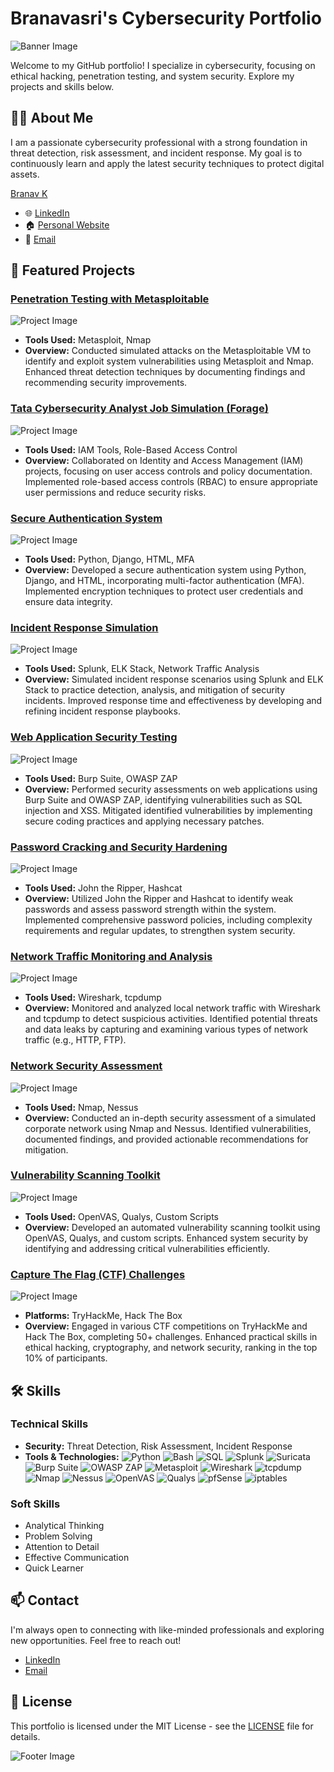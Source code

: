 # Branavasri's Cybersecurity Portfolio

![Banner Image](https://your-website.com/banner.jpg)  <!-- Replace this URL with the link to your image -->

Welcome to my GitHub portfolio! I specialize in cybersecurity, focusing on ethical hacking, penetration testing, and system security. Explore my projects and skills below.

## 🧑‍💻 About Me
I am a passionate cybersecurity professional with a strong foundation in threat detection, risk assessment, and incident response. My goal is to continuously learn and apply the latest security techniques to protect digital assets.

<div class="badge-base LI-profile-badge" data-locale="en_US" data-size="medium" data-theme="light" data-type="VERTICAL" data-vanity="branav-k-522764319" data-version="v1"><a class="badge-base__link LI-simple-link" href="https://in.linkedin.com/in/branav-k-522764319?trk=profile-badge">Branav K</a></div>

- 🌐 [LinkedIn](https://www.linkedin.com/in/branavasri)
- 🏠 [Personal Website](https://branav.com)  <!-- Replace with your actual website -->
- 📧 [Email](mailto:branavasri@gmail.com)

## 🚀 Featured Projects

### [Penetration Testing with Metasploitable](https://github.com/sudo-branav/penetration-testing-metasploitable)
![Project Image](https://your-website.com/penetration-testing-metasploitable.jpg)  <!-- Replace this URL with the link to your image -->
- **Tools Used:** Metasploit, Nmap
- **Overview:** Conducted simulated attacks on the Metasploitable VM to identify and exploit system vulnerabilities using Metasploit and Nmap. Enhanced threat detection techniques by documenting findings and recommending security improvements.

### [Tata Cybersecurity Analyst Job Simulation (Forage)](https://github.com/sudo-branav/tata-cybersecurity-simulation)
![Project Image](https://your-website.com/tata-cybersecurity-simulation.jpg)  <!-- Replace this URL with the link to your image -->
- **Tools Used:** IAM Tools, Role-Based Access Control
- **Overview:** Collaborated on Identity and Access Management (IAM) projects, focusing on user access controls and policy documentation. Implemented role-based access controls (RBAC) to ensure appropriate user permissions and reduce security risks.

### [Secure Authentication System](https://github.com/sudo-branav/secure-authentication-system)
![Project Image](https://your-website.com/secure-authentication-system.jpg)  <!-- Replace this URL with the link to your image -->
- **Tools Used:** Python, Django, HTML, MFA
- **Overview:** Developed a secure authentication system using Python, Django, and HTML, incorporating multi-factor authentication (MFA). Implemented encryption techniques to protect user credentials and ensure data integrity.

### [Incident Response Simulation](https://github.com/sudo-branav/incident-response-simulation)
![Project Image](https://your-website.com/incident-response-simulation.jpg)  <!-- Replace this URL with the link to your image -->
- **Tools Used:** Splunk, ELK Stack, Network Traffic Analysis
- **Overview:** Simulated incident response scenarios using Splunk and ELK Stack to practice detection, analysis, and mitigation of security incidents. Improved response time and effectiveness by developing and refining incident response playbooks.

### [Web Application Security Testing](https://github.com/sudo-branav/web-app-security-testing)
![Project Image](https://your-website.com/web-app-security-testing.jpg)  <!-- Replace this URL with the link to your image -->
- **Tools Used:** Burp Suite, OWASP ZAP
- **Overview:** Performed security assessments on web applications using Burp Suite and OWASP ZAP, identifying vulnerabilities such as SQL injection and XSS. Mitigated identified vulnerabilities by implementing secure coding practices and applying necessary patches.

### [Password Cracking and Security Hardening](https://github.com/sudo-branav/password-cracking-hardening)
![Project Image](https://your-website.com/password-cracking-hardening.jpg)  <!-- Replace this URL with the link to your image -->
- **Tools Used:** John the Ripper, Hashcat
- **Overview:** Utilized John the Ripper and Hashcat to identify weak passwords and assess password strength within the system. Implemented comprehensive password policies, including complexity requirements and regular updates, to strengthen system security.

### [Network Traffic Monitoring and Analysis](https://github.com/sudo-branav/network-traffic-monitoring)
![Project Image](https://your-website.com/network-traffic-monitoring.jpg)  <!-- Replace this URL with the link to your image -->
- **Tools Used:** Wireshark, tcpdump
- **Overview:** Monitored and analyzed local network traffic with Wireshark and tcpdump to detect suspicious activities. Identified potential threats and data leaks by capturing and examining various types of network traffic (e.g., HTTP, FTP).

### [Network Security Assessment](https://github.com/sudo-branav/network-security-assessment)
![Project Image](https://your-website.com/network-security-assessment.jpg)  <!-- Replace this URL with the link to your image -->
- **Tools Used:** Nmap, Nessus
- **Overview:** Conducted an in-depth security assessment of a simulated corporate network using Nmap and Nessus. Identified vulnerabilities, documented findings, and provided actionable recommendations for mitigation.

### [Vulnerability Scanning Toolkit](https://github.com/sudo-branav/vulnerability-scanning-toolkit)
![Project Image](https://your-website.com/vulnerability-scanning-toolkit.jpg)  <!-- Replace this URL with the link to your image -->
- **Tools Used:** OpenVAS, Qualys, Custom Scripts
- **Overview:** Developed an automated vulnerability scanning toolkit using OpenVAS, Qualys, and custom scripts. Enhanced system security by identifying and addressing critical vulnerabilities efficiently.

### [Capture The Flag (CTF) Challenges](https://github.com/sudo-branav/ctf-challenges)
![Project Image](https://your-website.com/ctf-challenges.jpg)  <!-- Replace this URL with the link to your image -->
- **Platforms:** TryHackMe, Hack The Box
- **Overview:** Engaged in various CTF competitions on TryHackMe and Hack The Box, completing 50+ challenges. Enhanced practical skills in ethical hacking, cryptography, and network security, ranking in the top 10% of participants.

## 🛠️ Skills

### Technical Skills
- **Security:** Threat Detection, Risk Assessment, Incident Response
- **Tools & Technologies:**
  ![Python](https://img.shields.io/badge/Python-FFD43B?style=for-the-badge&logo=python&logoColor=blue)
  ![Bash](https://img.shields.io/badge/Bash-4EAA25?style=for-the-badge&logo=gnu-bash&logoColor=white)
  ![SQL](https://img.shields.io/badge/SQL-4479A1?style=for-the-badge&logo=mysql&logoColor=white)
  ![Splunk](https://img.shields.io/badge/Splunk-5A29E4?style=for-the-badge&logo=splunk&logoColor=white)
  ![Suricata](https://img.shields.io/badge/Suricata-FFD700?style=for-the-badge&logo=suricata&logoColor=black)
  ![Burp Suite](https://img.shields.io/badge/Burp_Suite-FF5733?style=for-the-badge&logo=burp-suite&logoColor=white)
  ![OWASP ZAP](https://img.shields.io/badge/OWASP_ZAP-94B447?style=for-the-badge&logo=owasp-zap&logoColor=white)
  ![Metasploit](https://img.shields.io/badge/Metasploit-000000?style=for-the-badge&logo=metasploit&logoColor=white)
  ![Wireshark](https://img.shields.io/badge/Wireshark-0E5396?style=for-the-badge&logo=wireshark&logoColor=white)
  ![tcpdump](https://img.shields.io/badge/tcpdump-FF0000?style=for-the-badge&logo=tcpdump&logoColor=white)
  ![Nmap](https://img.shields.io/badge/Nmap-7F52FF?style=for-the-badge&logo=nmap&logoColor=white)
  ![Nessus](https://img.shields.io/badge/Nessus-008080?style=for-the-badge&logo=nessus&logoColor=white)
  ![OpenVAS](https://img.shields.io/badge/OpenVAS-0D47A1?style=for-the-badge&logo=openvas&logoColor=white)
  ![Qualys](https://img.shields.io/badge/Qualys-FF5722?style=for-the-badge&logo=qualys&logoColor=white)
  ![pfSense](https://img.shields.io/badge/pfSense-0A1F44?style=for-the-badge&logo=pfsense&logoColor=white)
  ![iptables](https://img.shields.io/badge/iptables-4CBB17?style=for-the-badge&logo=iptables&logoColor=white)

### Soft Skills
- Analytical Thinking
- Problem Solving
- Attention to Detail
- Effective Communication
- Quick Learner

## 📫 Contact
I'm always open to connecting with like-minded professionals and exploring new opportunities. Feel free to reach out!

- [LinkedIn](https://www.linkedin.com/in/branavasri)
- [Email](mailto:branavasri@gmail.com)

## 📄 License
This portfolio is licensed under the MIT License - see the [LICENSE](LICENSE) file for details.

![Footer Image](https://your-website.com/footer.jpg)  <!-- Replace this URL with the link to your image -->
